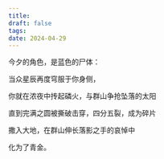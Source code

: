 ```yaml
---
title: 
draft: false
tags: 
date: 2024-04-29
---
```


今夕的角色，是蓝色的尸体： 

当众星辰再度穹服于你身侧， 

你就在浓夜中抟起磷火，与群山争抢坠落的太阳 

直到完满之圆被撕破击穿，四分五裂，成为碎片 

撒入大地，在群山伸长落影之手的哀悼中 

化为了青金。
